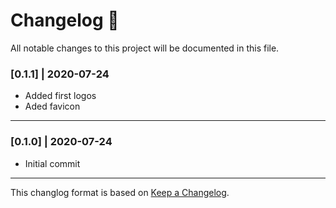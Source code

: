 # Changelog 📝

All notable changes to this project will be documented in this file.

<!-- ## Upcoming commits 🚀

- Adding a search bar (search by word etc) -->

### [0.1.1] | 2020-07-24

- Added first logos
- Aded favicon

---

### [0.1.0] | 2020-07-24

- Initial commit

---

This changlog format is based on [Keep a Changelog](https://keepachangelog.com/en/1.0.0/).
